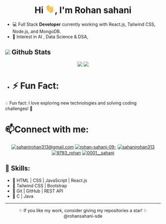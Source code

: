  # <h1 align="center">Hi <img src="https://raw.githubusercontent.com/ABSphreak/ABSphreak/master/gifs/Hi.gif" width="30px">, I'm Rohan sahani</h1>


- 💻 Full Stack **Developer** currently working with React.js, Tailwind CSS, Node.js, and MongoDB.
- 🤖 Interest in AI , Data Science & DSA,

 ## <img src="https://media.giphy.com/media/iY8CRBdQXODJSCERIr/giphy.gif" width="35"><b> Github Stats </b>
  
  <div align="center">
    <img src="https://github-readme-stats.vercel.app/api?username=rohansahani-sde&show_icons=true&theme=algolia" width="450"/>
    <img src="https://github-readme-stats.vercel.app/api/top-langs?username=rohansahani-sde&show_icons=true&theme=algolia&layout=compact" width="375"/>
  </div>

- # ⚡ Fun Fact:
💡  Fun fact: I love exploring new technologies and solving coding challenges! 🚀




# 📫Connect with me:

<p align="center">
<a href="mailto:sahanirohan313@gmail.com" target="_blank">
<img align="center" src="https://upload.wikimedia.org/wikipedia/commons/7/7e/Gmail_icon_%282020%29.svg" width="30" height="30" alt="sahanirohan313@gmail.com"></a>
<a href="https://www.linkedin.com/in/rohan-sahani-09-/" target="_blank">
<img align="center" src="https://raw.githubusercontent.com/rahuldkjain/github-profile-readme-generator/master/src/images/icons/Social/linked-in-alt.svg" alt="rohan-sahani-09-" height="30" width="40" /></a>
<a href="https://leetcode.com/u/sahanirohan313/" target="_blank">
<img align="center" src="https://upload.wikimedia.org/wikipedia/commons/1/19/LeetCode_logo_black.png"alt="sahanirohan313" height="30" width="40" /></a>
<a href="https://x.com/9793_rohan" target="_blank">
<img align="center" src="https://raw.githubusercontent.com/rahuldkjain/github-profile-readme-generator/master/src/images/icons/Social/twitter.svg" alt="9793_rohan" height="30" width="40" /></a>
<a href="https://www.instagram.com/0001__sahani/" target="_blank"><img align="center" src="https://raw.githubusercontent.com/rahuldkjain/github-profile-readme-generator/master/src/images/icons/Social/instagram.svg" alt="0001__sahani" height="30" width="40" /></a>
</p>



## 🚀 Skills:
- 🔹 HTML | CSS | JavaScript | React.js
- 🔹 Tailwind CSS | Bootstrap
- 🔹 Git | GitHub | REST API
- 🔹 C | Java


---
<div align="center">
  ✨  If you like my work, consider giving my repositories a star!   ✨ <br/>
  @rohansahani-sde
</div>
<!-- ⭐ **If you like my work, consider giving my repositories a star!**   -->
